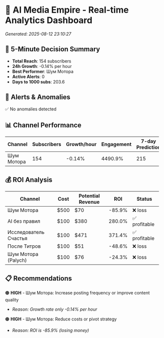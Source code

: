 # 🚀 AI Media Empire - Real-time Analytics Dashboard

*Generated: 2025-08-12 23:10:27*

## 🎯 5-Minute Decision Summary

- **Total Reach**: 154 subscribers
- **24h Growth**: -0.14% per hour
- **Best Performer**: Шум Мотора
- **Active Alerts**: 0
- **Days to 1000 subs**: 203.6

## 🚨 Alerts & Anomalies

✅ No anomalies detected

## 📊 Channel Performance

| Channel | Subscribers | Growth/hour | Engagement | 7-day Prediction |
|---------|------------|-------------|------------|------------------|
| Шум Мотора | 154 | -0.14% | 4490.9% | 215 |

## 💰 ROI Analysis

| Channel | Cost | Potential Revenue | ROI | Status |
|---------|------|------------------|-----|--------|
| Шум Мотора | $500 | $70 | -85.9% | ❌ loss |
| AI без правил | $100 | $380 | 280.0% | ✅ profitable |
| Исследователь Счастья | $100 | $471 | 371.4% | ✅ profitable |
| После Титров | $100 | $51 | -48.6% | ❌ loss |
| Шум Мотора (Palych) | $100 | $76 | -24.3% | ❌ loss |

## 📋 Recommendations

🟠 **HIGH** - Шум Мотора: Increase posting frequency or improve content quality
   - *Reason: Growth rate only -0.14% per hour*

🟠 **HIGH** - Шум Мотора: Reduce costs or pivot strategy
   - *Reason: ROI is -85.9% (losing money)*

